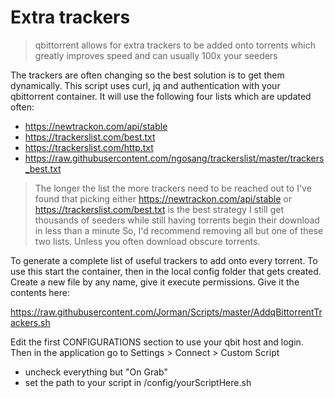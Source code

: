# Extra trackers
> qbittorrent allows for extra trackers to be added onto torrents which greatly improves speed and can usually 100x your seeders

The trackers are often changing so the best solution is to get them dynamically. This script uses curl, jq and authentication with your qbittorrent container.
It will use the following four lists which are updated often:

- https://newtrackon.com/api/stable
- https://trackerslist.com/best.txt
- https://trackerslist.com/http.txt
- https://raw.githubusercontent.com/ngosang/trackerslist/master/trackers_best.txt

> The longer the list the more trackers need to be reached out to
> I've found that picking either https://newtrackon.com/api/stable or https://trackerslist.com/best.txt is the best strategy
> I still get thousands of seeders while still having torrents begin their download in less than a minute
> So, I'd recommend removing all but one of these two lists. Unless you often download obscure torrents.

To generate a complete list of useful trackers to add onto every torrent.
To use this start the container, then in the local config folder that gets created.
Create a new file by any name, give it execute permissions. 
Give it the contents here:

https://raw.githubusercontent.com/Jorman/Scripts/master/AddqBittorrentTrackers.sh

Edit the first CONFIGURATIONS section to use your qbit host and login.
Then in the application go to Settings > Connect > Custom Script

- uncheck everything but "On Grab"
- set the path to your script in /config/yourScriptHere.sh




